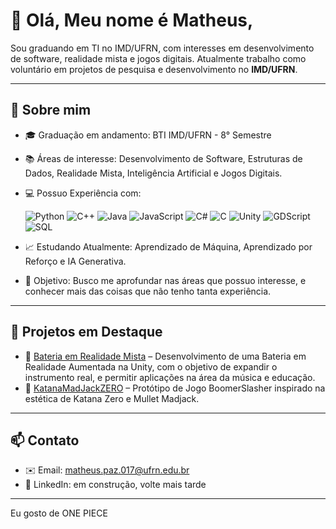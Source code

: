 # 👋 Olá, Meu nome é Matheus,

Sou graduando em TI no IMD/UFRN, com interesses em desenvolvimento de software, realidade mista e jogos digitais. Atualmente trabalho como voluntário em projetos de pesquisa e desenvolvimento no **IMD/UFRN**.

---

## 🚀 Sobre mim
- 🎓 Graduação em andamento: BTI IMD/UFRN - 8° Semestre
- 📚 Áreas de interesse: Desenvolvimento de Software, Estruturas de Dados, Realidade Mista, Inteligência Artificial e Jogos Digitais.
- 💻 Possuo Experiência com:

    ![Python](https://img.shields.io/badge/python-3670A0?style=for-the-badge&logo=python&logoColor=ffdd54) ![C++](https://img.shields.io/badge/c++-%2300599C.svg?style=for-the-badge&logo=c%2B%2B&logoColor=white) ![Java](https://img.shields.io/badge/java-%23ED8B00.svg?style=for-the-badge&logo=openjdk&logoColor=white) ![JavaScript](https://img.shields.io/badge/JavaScript-F7DF1E?style=for-the-badge&logo=javascript&logoColor=black) ![C#](https://img.shields.io/badge/c%23-%23239120.svg?style=for-the-badge&logo=c-sharp&logoColor=white) ![C](https://img.shields.io/badge/c-%2300599C.svg?style=for-the-badge&logo=c&logoColor=white) ![Unity](https://img.shields.io/badge/unity-%23000000.svg?style=for-the-badge&logo=unity&logoColor=white) ![GDScript](https://img.shields.io/badge/GDScript-478CBF?style=for-the-badge&logo=godot-engine&logoColor=white) ![SQL](https://img.shields.io/badge/SQL-003B57?style=for-the-badge&logo=databricks&logoColor=white)
- 📈 Estudando Atualmente: Aprendizado de Máquina, Aprendizado por Reforço e IA Generativa.
- 🎯 Objetivo: Busco me aprofundar nas áreas que possuo interesse, e conhecer mais das coisas que não tenho tanta experiência.

---

## 📂 Projetos em Destaque
- 🔹 [Bateria em Realidade Mista](https://github.com/HiioCom2i/BateriaVR) – Desenvolvimento de uma Bateria em Realidade Aumentada na Unity, com o objetivo de expandir o instrumento real, e permitir aplicações na área da música e educação.
- 🔹 [KatanaMadJackZERO](https://github.com/HiioCom2i/KatanaMadJackZERO) – Protótipo de Jogo BoomerSlasher inspirado na estética de Katana Zero e Mullet Madjack.

---

## 📫 Contato
- ✉️ Email: matheus.paz.017@ufrn.edu.br
- 🔗 LinkedIn: em construção, volte mais tarde

---

Eu gosto de ONE PIECE
